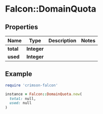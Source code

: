 # Falcon::DomainQuota

## Properties

| Name | Type | Description | Notes |
| ---- | ---- | ----------- | ----- |
| **total** | **Integer** |  |  |
| **used** | **Integer** |  |  |

## Example

```ruby
require 'crimson-falcon'

instance = Falcon::DomainQuota.new(
  total: null,
  used: null
)
```

